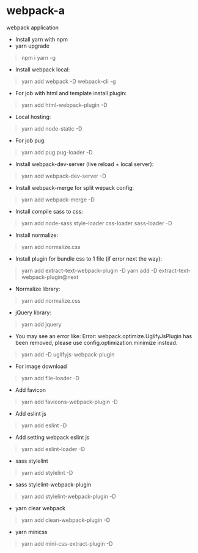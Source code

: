# webpack-a
webpack application
* Install yarn with npm
* yarn upgrade
> npm i yarn -g
* Install webpack local:
>yarn add webpack -D webpack-cli -g
* For job with html and template install plugin:
> yarn add html-webpack-plugin -D
* Local hosting:
> yarn add node-static -D
* For job pug:
> yarn add pug pug-loader -D
* Install webpack-dev-server (live reload + local server):
> yarn add webpack-dev-server -D
* Install webpack-merge for split wepack config:
> yarn add webpack-merge -D
* Install compile sass to css:
> yarn add node-sass style-loader css-loader sass-loader -D
* Install normalize:
> yarn add normalize.css
* Install plugin for bundle css to 1 file (if error next the way):
> yarn add extract-text-webpack-plugin -D
> yarn add -D extract-text-webpack-plugin@next
* Normalize library:
> yarn add normalize.css
* jQuery library:
> yarn add jquery
* You may see an error like: Error: webpack.optimize.UglifyJsPlugin has been removed, please use config.optimization.minimize instead.
> yarn add -D uglifyjs-webpack-plugin
* For image download
> yarn add file-loader -D
* Add favicon
> yarn add favicons-webpack-plugin -D
* Add eslint js
> yarn add eslint -D
* Add setting webpack eslint js
> yarn add eslint-loader -D
* sass stylelint
> yarn add stylelint -D
* sass stylelint-webpack-plugin
> yarn add stylelint-webpack-plugin -D
* yarn clear webpack
> yarn add clean-webpack-plugin -D
* yarn minicss
> yarn add mini-css-extract-plugin -D